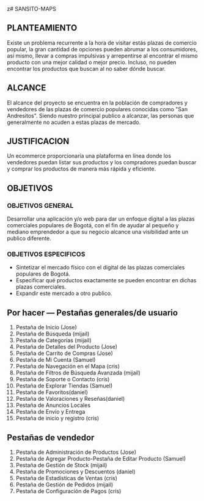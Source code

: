 z# SANSITO-MAPS

## PLANTEAMIENTO
Existe un problema recurrente a la hora de visitar estás plazas de comercio popular, la gran cantidad de opciones pueden abrumar a los consumidores,  así mismo, llevar a compras impulsivas y arrepentirse al encontrar el mismo producto con una mejor calidad o mejor precio. Incluso, no pueden encontrar los productos que buscan al no saber dónde buscar. 
## ALCANCE
El alcance del proyecto se encuentra en la población de compradores y vendedores de las plazas de comercio populares conocidas como "San Andresitos".
Siendo nuestro principal publico a alcanzar, las personas que generalmente no acuden a estas plazas de mercado.
## JUSTIFICACION
Un ecommerce proporcionaría una plataforma en línea donde los vendedores puedan listar sus productos y los compradores puedan buscar y comprar los productos de manera más rápida y eficiente.
## OBJETIVOS
### OBJETIVOS GENERAL
Desarrollar una aplicación y/o web para dar un enfoque digital a las plazas comerciales populares de Bogotá, con el fin de ayudar al pequeño y mediano emprendedor a que su negocio alcance una visibilidad ante un publico diferente.
### OBJETIVOS ESPECIFICOS
- Sintetizar el mercado físico con el digital de las plazas comerciales populares de Bogotá.
- Especificar qué productos exactamente se pueden encontrar en dichas plazas comerciales.
- Expandir este mercado a otro publico.

## Por hacer — Pestañas generales/de usuario
1. Pestaña de Inicio (Jose)
2. Pestaña de Búsqueda (mijail)
3. Pestaña de Categorías (mijail)
4. Pestaña de Detalles del Producto (Jose)
5. Pestaña de Carrito de Compras (Jose)
6. Pestaña de Mi Cuenta (Samuel)
7. Pestaña de Navegación en el Mapa (cris)
8. Pestaña de Filtros de Búsqueda Avanzada (mijail)
9. Pestaña de Soporte o Contacto (cris)
10. Pestaña de Explorar Tiendas (Samuel)
12. Pestaña de Favoritos(daniel)
13. Pestaña de Valoraciones y Reseñas(daniel)
14. Pestaña de Anuncios Locales
15. Pestaña de Envío y Entrega
16. Pestaña de inicio y registro (cris)

## Pestañas de vendedor
1. Pestaña de Administración de Productos (Jose)
2. Pestaña de Agregar Producto-Pestaña de Editar Producto (Samuel)
4. Pestaña de Gestión de Stock (mijail)
5. Pestaña de Promociones y Descuentos (daniel)
6. Pestaña de Estadísticas de Ventas (cris)
7. Pestaña de Gestión de Pedidos (mijail)
8. Pestaña de Configuración de Pagos (cris)